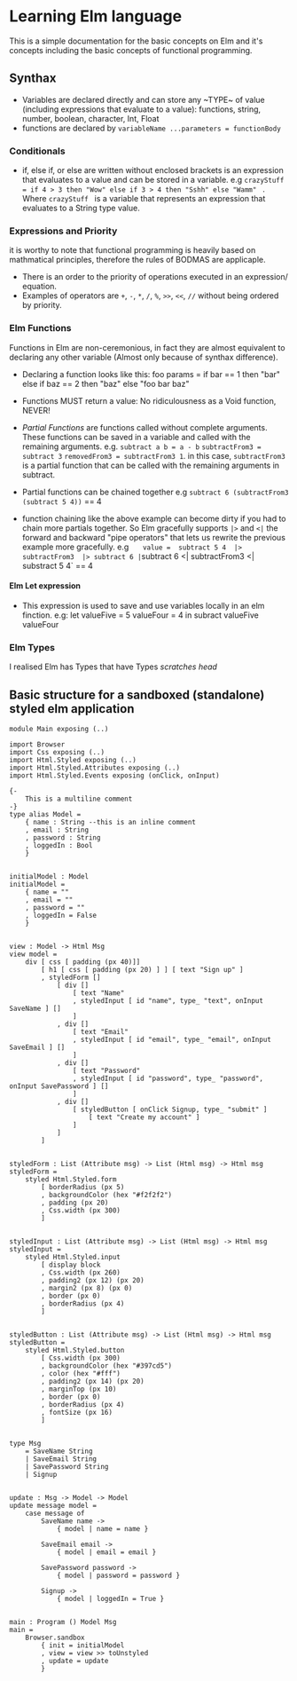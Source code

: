 # Learning Elm language

This is a simple documentation for the basic concepts on Elm and it's concepts including the basic concepts of functional programming.

## Synthax

- Variables are declared directly and can store any ~TYPE~ of value (including expressions that evaluate to a value): functions, string, number, boolean, character, Int, Float
- functions are declared by `variableName ...parameters = functionBody`

### Conditionals

- if, else if, or else are written without enclosed brackets is an expression that evaluates to a value and can be stored in a variable. e.g `crazyStuff = if 4 > 3 then "Wow" else if 3 > 4 then "Sshh" else "Wamm" ` . Where `crazyStuff ` is a variable that represents an expression that evaluates to a String type value.

### Expressions and Priority

it is worthy to note that functional programming is heavily based on mathmatical principles, therefore the rules of BODMAS are applicaple.

- There is an order to the priority of operations executed in an expression/ equation.
- Examples of operators are `+`, `-`, `*`, `/`, `%`, `>>`, `<<`, `//` without being ordered by priority.

### Elm Functions

Functions in Elm are non-ceremonious, in fact they are almost equivalent to declaring any other variable (Almost only because of synthax difference).

- Declaring a function looks like this:
  foo params =
  if bar == 1 then
  "bar"
  else if baz == 2 then
  "baz"
  else "foo bar baz"
- Functions MUST return a value: No ridiculousness as a Void function, NEVER!

- _Partial Functions_ are functions called without complete arguments. These functions can be saved in a variable and called with the remaining arguments. e.g. `subtract a b = a - b` `subtractFrom3 = subtract 3` `removedFrom3 = subtractFrom3 1`. in this case, `subtractFrom3` is a partial function that can be called with the remaining arguments in subtract.
- Partial functions can be chained together
  e.g `subtract 6 (subtractFrom3 (subtract 5 4))` == 4
- function chaining like the above example can become dirty if you had to chain more partials together. So Elm gracefully supports `|>` and `<|` the forward and backward "pipe operators" that lets us rewrite the previous example more gracefully.
  e.g `   value = 
      subtract 5 4 
          |> subtractFrom3 
          |> subtract 6
|`subtract 6 <| subtractFrom3 <| substract 5 4` == 4

#### Elm Let expression

- This expression is used to save and use variables locally in an elm finction. e.g:
  let
  valueFive
  = 5
  valueFour
  = 4
  in
  subract valueFive valueFour

### Elm Types

I realised Elm has Types that have Types _*scratches head*_

## Basic structure for a sandboxed (standalone) styled elm application

    module Main exposing (..)

    import Browser
    import Css exposing (..)
    import Html.Styled exposing (..)
    import Html.Styled.Attributes exposing (..)
    import Html.Styled.Events exposing (onClick, onInput)

    {-
        This is a multiline comment
    -}
    type alias Model =
        { name : String --this is an inline comment
        , email : String
        , password : String
        , loggedIn : Bool
        }


    initialModel : Model
    initialModel =
        { name = ""
        , email = ""
        , password = ""
        , loggedIn = False
        }


    view : Model -> Html Msg
    view model =
        div [ css [ padding (px 40)]]
            [ h1 [ css [ padding (px 20) ] ] [ text "Sign up" ]
            , styledForm []
                [ div []
                    [ text "Name"
                    , styledInput [ id "name", type_ "text", onInput SaveName ] []
                    ]
                , div []
                    [ text "Email"
                    , styledInput [ id "email", type_ "email", onInput SaveEmail ] []
                    ]
                , div []
                    [ text "Password"
                    , styledInput [ id "password", type_ "password", onInput SavePassword ] []
                    ]
                , div []
                    [ styledButton [ onClick Signup, type_ "submit" ]
                        [ text "Create my account" ]
                    ]
                ]
            ]


    styledForm : List (Attribute msg) -> List (Html msg) -> Html msg
    styledForm =
        styled Html.Styled.form
            [ borderRadius (px 5)
            , backgroundColor (hex "#f2f2f2")
            , padding (px 20)
            , Css.width (px 300)
            ]


    styledInput : List (Attribute msg) -> List (Html msg) -> Html msg
    styledInput =
        styled Html.Styled.input
            [ display block
            , Css.width (px 260)
            , padding2 (px 12) (px 20)
            , margin2 (px 8) (px 0)
            , border (px 0)
            , borderRadius (px 4)
            ]


    styledButton : List (Attribute msg) -> List (Html msg) -> Html msg
    styledButton =
        styled Html.Styled.button
            [ Css.width (px 300)
            , backgroundColor (hex "#397cd5")
            , color (hex "#fff")
            , padding2 (px 14) (px 20)
            , marginTop (px 10)
            , border (px 0)
            , borderRadius (px 4)
            , fontSize (px 16)
            ]


    type Msg
        = SaveName String
        | SaveEmail String
        | SavePassword String
        | Signup


    update : Msg -> Model -> Model
    update message model =
        case message of
            SaveName name ->
                { model | name = name }

            SaveEmail email ->
                { model | email = email }

            SavePassword password ->
                { model | password = password }

            Signup ->
                { model | loggedIn = True }


    main : Program () Model Msg
    main =
        Browser.sandbox
            { init = initialModel
            , view = view >> toUnstyled
            , update = update
            }
